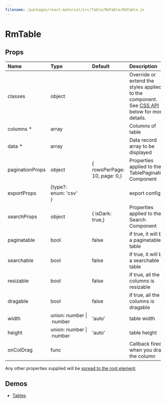 ```yaml
---
filename: /packages/react-material/src/Table/RmTable/RmTable.js
---
```


<!--- This documentation is automatically generated, do not try to edit it. -->

# RmTable



## Props

| Name | Type | Default | Description |
|:-----|:-----|:--------|:------------|
| <span class="prop-name">classes</span> | <span class="prop-type">object |  | Override or extend the styles applied to the component. See [CSS API](#css-api) below for more details. |
| <span class="prop-name required">columns *</span> | <span class="prop-type">array |  | Columns of table |
| <span class="prop-name required">data *</span> | <span class="prop-type">array |  | Data record array to be displayed |
| <span class="prop-name">paginationProps</span> | <span class="prop-type">object | <span class="prop-default">{  rowsPerPage: 10,  page: 0,}</span> | Properties applied to the TablePagination Component |
| <span class="prop-name">exportProps</span> | <span class="prop-type">{type?: enum:&nbsp;'csv'<br>} |  | export config |
| <span class="prop-name">searchProps</span> | <span class="prop-type">object | <span class="prop-default">{  isDark: true,}</span> | Properties applied to the Search Component |
| <span class="prop-name">paginatable</span> | <span class="prop-type">bool | <span class="prop-default">false</span> | if true, it will be a paginatable table |
| <span class="prop-name">searchable</span> | <span class="prop-type">bool | <span class="prop-default">false</span> | if true, it will be a searchable table |
| <span class="prop-name">resizable</span> | <span class="prop-type">bool | <span class="prop-default">false</span> | if true, all the columns is resizable |
| <span class="prop-name">dragable</span> | <span class="prop-type">bool | <span class="prop-default">false</span> | if true, all the columns is dragable |
| <span class="prop-name">width</span> | <span class="prop-type">union:&nbsp;number&nbsp;&#124;<br>&nbsp;number<br> | <span class="prop-default">'auto'</span> | table width |
| <span class="prop-name">height</span> | <span class="prop-type">union:&nbsp;number&nbsp;&#124;<br>&nbsp;number<br> | <span class="prop-default">'auto'</span> | table height |
| <span class="prop-name">onColDrag</span> | <span class="prop-type">func |  | Callback fired when you drag the column |

Any other properties supplied will be [spread to the root element](/guides/api#spread).

## Demos

- [Tables](/demos/tables)

